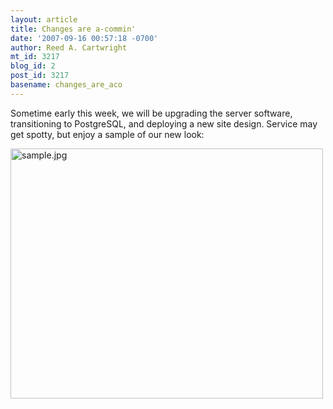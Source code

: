 ```yaml
---
layout: article
title: Changes are a-commin'
date: '2007-09-16 00:57:18 -0700'
author: Reed A. Cartwright
mt_id: 3217
blog_id: 2
post_id: 3217
basename: changes_are_aco
---
```

Sometime early this week, we will be upgrading the server software, transitioning to PostgreSQL, and deploying a new site design.  Service may get spotty, but enjoy a sample of our new look:

<img src="http://www.pandasthumb.org/archives/images/sample.jpg" alt="sample.jpg" width="500" height="400" />
